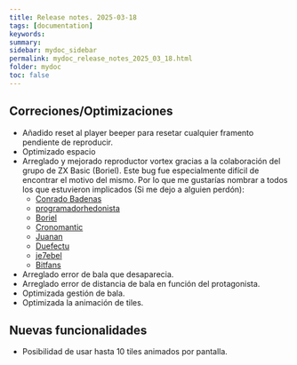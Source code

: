 ```yaml
---
title: Release notes. 2025-03-18
tags: [documentation]
keywords:
summary: 
sidebar: mydoc_sidebar
permalink: mydoc_release_notes_2025_03_18.html
folder: mydoc
toc: false
---
```


## Correciones/Optimizaciones

* Añadido reset al player beeper para resetar cualquier framento pendiente de reproducir.
* Optimizado espacio
* Arreglado y mejorado reproductor vortex gracias a la colaboración del grupo de ZX Basic (Boriel). Este bug fue especialmente difícil de encontrar el motivo del mismo. Por lo que me gustarías nombrar a todos los que estuvieron implicados (Si me dejo a alguien perdón):
    * [Conrado Badenas](https://conradobadenas.wordpress.com/)
    * [programadorhedonista](https://github.com/programadorhedonista)
    * [Boriel](https://github.com/boriel)
    * [Cronomantic](https://github.com/cronomantic)
    * [Juanan](https://github.com/jarubiogarcia)
    * [Duefectu](https://github.com/Duefectu)
    * [je7ebel](https://je7ebel.itch.io/)
    * [Bitfans](https://bitfans.itch.io/)
* Arreglado error de bala que desaparecia.
* Arreglado error de distancia de bala en función del protagonista.
* Optimizada gestión de bala.
* Optimizada la animación de tiles.

## Nuevas funcionalidades

* Posibilidad de usar hasta 10 tiles animados por pantalla.
